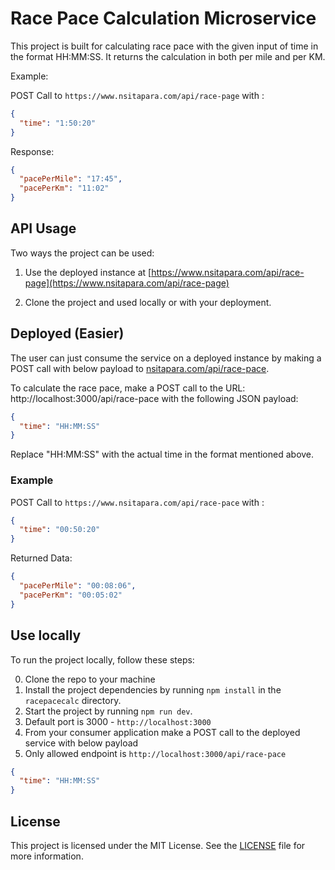 # Race Pace Calculation Microservice

This project is built for calculating race pace with the given input of time in the format HH:MM:SS. It returns the calculation in both per mile and per KM.

Example:

POST Call to `https://www.nsitapara.com/api/race-page` with :

```json
{
  "time": "1:50:20"
}
```

Response:

```json
{
  "pacePerMile": "17:45",
  "pacePerKm": "11:02"
}
```

## API Usage

Two ways the project can be used:

1. Use the deployed instance at [https://www.nsitapara.com/api/race-page](https://www.nsitapara.com/api/race-page)

2. Clone the project and used locally or with your deployment.

## Deployed (Easier)

The user can just consume the service on a deployed instance by making a POST call with below payload to [nsitapara.com/api/race-pace](https://www.nsitapara.com/api/race-pace).

To calculate the race pace, make a POST call to the URL: http://localhost:3000/api/race-pace with the following JSON payload:

```json
{
  "time": "HH:MM:SS"
}
```
Replace "HH:MM:SS" with the actual time in the format mentioned above.

### Example

POST Call to `https://www.nsitapara.com/api/race-pace` with :

```json
{
  "time": "00:50:20"
}
```

Returned Data:

```json
{
  "pacePerMile": "00:08:06",
  "pacePerKm": "00:05:02"
}
```


## Use locally

To run the project locally, follow these steps:

0. Clone the repo to your machine
1. Install the project dependencies by running `npm install` in the `racepacecalc` directory.
2. Start the project by running `npm run dev`.
3. Default port is 3000 - `http://localhost:3000`
4. From your consumer application make a POST call to the deployed service with below payload
5. Only allowed endpoint is `http://localhost:3000/api/race-pace`

```json
{
  "time": "HH:MM:SS"
}
```

## License

This project is licensed under the MIT License. See the [LICENSE](./LICENSE) file for more information.
